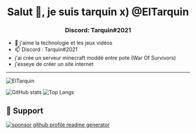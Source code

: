 <h1 align="center">Salut 👋, je suis tarquin x) @ElTarquin</h1>  
<h3 align="center">Discord: Tarquin#2021</h3>

- 👀 j'aime la technologie et les jeux vidéos 
- 📫 Discord : Tarquin#2021
- j'ai crée un serveur minecraft moddé entre pote (War Of Survivors)
- j'esseye de créer un site internet 
---
<p align="left"> <img src="https://komarev.com/ghpvc/?username=ElTarquin" alt="ElTarquin" /> </p>

![GitHub stats](https://github-readme-stats.vercel.app/api?username=ElTarquin&show_icons=true&theme=tokyonight)
![Top Langs](https://github-readme-stats.vercel.app/api/top-langs/?username=ElTarquin&theme=tokyonight)


## 🙏 Support

<p align="left">
<a href="https://www.paypal.com/paypalme/PetitFlocon/10"><img src="https://ionicabizau.github.io/badges/paypal.svg" alt="sponsor github profile readme generator"/>
</a>

